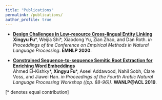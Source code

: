 ```yaml
---
title: "Publications"
permalink: /publications/
author_profile: true
---
```


- [__Design Challenges in Low-resource Cross-lingual Entity Linking__](https://zeyofu.github.io/publications/2020-EDL) <br>
__Xingyu Fu__\*, Weijia Shi\*, Xiaodong Yu, Zian Zhao, and Dan Roth.
<i>in Proceddings of the Conference on Empirical Methods in Natural Language Processing</i>. __EMNLP 2020__.

- [__Constrained Sequence-to-sequence Semitic Root Extraction for Enriching Word Embeddings__](https://zeyofu.github.io/publications/2019-Arabic) <br>
Ahmed El-Kishky*, __Xingyu Fu__\*, Aseel Addawood, Nahil Sobh, Clare Voss, and Jiawei Han.
<i>in Proceedings of the Fourth Arabic Natural Language Processing Workshop ((pp. 88-96))</i>. __WANLP@ACL 2019__.

[\* denotes equal contribution]
